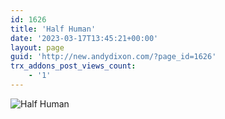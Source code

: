 ```yaml
---
id: 1626
title: 'Half Human'
date: '2023-03-17T13:45:21+00:00'
layout: page
guid: 'http://new.andydixon.com/?page_id=1626'
trx_addons_post_views_count:
    - '1'
---
```


![Half Human](https://i0.wp.com/assets.g8x2.ldn.idrivee2-23.com/posters/Half%20Human%2001.jpg?w=1200&ssl=1 "Half Human")